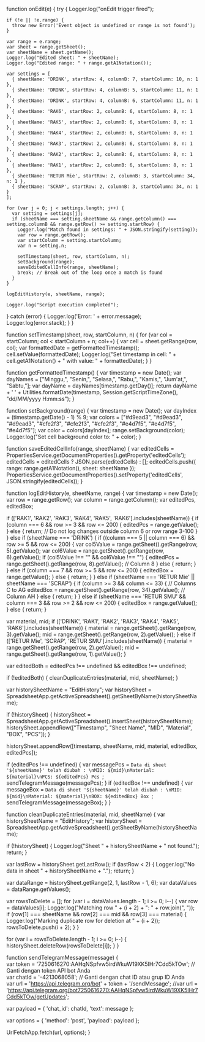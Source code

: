 function onEdit(e) {
  try {
    Logger.log("onEdit trigger fired");

    if (!e || !e.range) {
      throw new Error('Event object is undefined or range is not found');
    }

    var range = e.range;
    var sheet = range.getSheet();
    var sheetName = sheet.getName();
    Logger.log("Edited sheet: " + sheetName);
    Logger.log("Edited range: " + range.getA1Notation());

    var settings = [
      { sheetName: 'DRINK', startRow: 4, columnB: 7, startColumn: 10, n: 1 },
      { sheetName: 'DRINK', startRow: 4, columnB: 5, startColumn: 11, n: 1 },
      { sheetName: 'DRINK', startRow: 4, columnB: 6, startColumn: 11, n: 1 },
      { sheetName: 'RAK6', startRow: 2, columnB: 6, startColumn: 8, n: 1 },
      { sheetName: 'RAK5', startRow: 2, columnB: 6, startColumn: 8, n: 1 },
      { sheetName: 'RAK4', startRow: 2, columnB: 6, startColumn: 8, n: 1 },
      { sheetName: 'RAK3', startRow: 2, columnB: 6, startColumn: 8, n: 1 },
      { sheetName: 'RAK2', startRow: 2, columnB: 6, startColumn: 8, n: 1 },
      { sheetName: 'RAK1', startRow: 2, columnB: 6, startColumn: 8, n: 1 },
      { sheetName: 'RETUR Mie', startRow: 2, columnB: 3, startColumn: 34, n: 1 },
      { sheetName: 'SCRAP', startRow: 2, columnB: 3, startColumn: 34, n: 1 }
    ];

    for (var j = 0; j < settings.length; j++) {
      var setting = settings[j];
      if (sheetName === setting.sheetName && range.getColumn() === setting.columnB && range.getRow() >= setting.startRow) {
        Logger.log("Match found in settings: " + JSON.stringify(setting));
        var row = range.getRow();
        var startColumn = setting.startColumn;
        var n = setting.n;

        setTimestamp(sheet, row, startColumn, n);
        setBackground(range);
        saveEditedCellInfo(range, sheetName);
        break; // Break out of the loop once a match is found
      }
    }

    logEditHistory(e, sheetName, range);

    Logger.log("Script execution completed");
  } catch (error) {
    Logger.log('Error: ' + error.message);
    Logger.log(error.stack);
  }
}

function setTimestamp(sheet, row, startColumn, n) {
  for (var col = startColumn; col < startColumn + n; col++) {
    var cell = sheet.getRange(row, col);
    var formattedDate = getFormattedTimestamp();
    cell.setValue(formattedDate);
    Logger.log("Set timestamp in cell: " + cell.getA1Notation() + " with value: " + formattedDate);
  }
}

function getFormattedTimestamp() {
  var timestamp = new Date();
  var dayNames = ["Minggu,", "Senin,", "Selasa,", "Rabu,", "Kamis,", "Jum'at,", "Sabtu,"];
  var dayName = dayNames[timestamp.getDay()];
  return dayName + ' ' + Utilities.formatDate(timestamp, Session.getScriptTimeZone(), "dd/MM/yyyy H:mm:ss");
}

function setBackground(range) {
  var timestamp = new Date();
  var dayIndex = (timestamp.getDate() - 1) % 9;
  var colors = ["#d9ead3", "#d9ead3", "#d9ead3", "#cfe2f3", "#cfe2f3", "#cfe2f3", "#e4d7f5", "#e4d7f5", "#e4d7f5"];
  var color = colors[dayIndex];
  range.setBackground(color);
  Logger.log("Set cell background color to: " + color);
}

function saveEditedCellInfo(range, sheetName) {
  var editedCells = PropertiesService.getDocumentProperties().getProperty('editedCells');
  editedCells = editedCells ? JSON.parse(editedCells) : [];
  editedCells.push({ range: range.getA1Notation(), sheet: sheetName });
  PropertiesService.getDocumentProperties().setProperty('editedCells', JSON.stringify(editedCells));
}

function logEditHistory(e, sheetName, range) {
  var timestamp = new Date();
  var row = range.getRow();
  var column = range.getColumn();
  var editedPcs, editedBox;

  if (['RAK1', 'RAK2', 'RAK3', 'RAK4', 'RAK5', 'RAK6'].includes(sheetName)) {
    if (column === 6 && row >= 3 && row <= 200) {
      editedPcs = range.getValue();
    } else {
      return; // Do not log changes outside column 6 or row range 3-100
    }
  } else if (sheetName === 'DRINK') {
    if ((column === 5 || column === 6) && row >= 5 && row <= 200) {
      var col5Value = range.getSheet().getRange(row, 5).getValue();
      var col6Value = range.getSheet().getRange(row, 6).getValue();
      if (col5Value !== "" && col6Value !== "") {
        editedPcs = range.getSheet().getRange(row, 8).getValue(); // Column 8
      } else {
        return;
      }
    } else if (column === 7 && row >= 5 && row <= 200) {
      editedBox = range.getValue();
    } else {
      return;
    }
  } else if (sheetName === 'RETUR Mie' || sheetName === 'SCRAP') {
    if (column >= 3 && column <= 33) { // Columns C to AG
      editedBox = range.getSheet().getRange(row, 34).getValue(); // Column AH
    } else {
      return;
    }
  } else if (sheetName === 'RETUR SMU' && column === 3 && row >= 2 && row <= 200) {
    editedBox = range.getValue();
  } else {
    return;
  }

  var material, mid;
  if (['DRINK', 'RAK1', 'RAK2', 'RAK3', 'RAK4', 'RAK5', 'RAK6'].includes(sheetName)) {
    material = range.getSheet().getRange(row, 3).getValue();
    mid = range.getSheet().getRange(row, 2).getValue();
  } else if (['RETUR Mie', 'SCRAP', 'RETUR SMU'].includes(sheetName)) {
    material = range.getSheet().getRange(row, 2).getValue();
    mid = range.getSheet().getRange(row, 1).getValue();
  }

  var editedBoth = editedPcs !== undefined && editedBox !== undefined;

  if (!editedBoth) {
    cleanDuplicateEntries(material, mid, sheetName);
  }

  var historySheetName = "EditHistory";
  var historySheet = SpreadsheetApp.getActiveSpreadsheet().getSheetByName(historySheetName);

  if (!historySheet) {
    historySheet = SpreadsheetApp.getActiveSpreadsheet().insertSheet(historySheetName);
    historySheet.appendRow(["Timestamp", "Sheet Name", "MID", "Material", "BOX", "PCS"]);
  }

  historySheet.appendRow([timestamp, sheetName, mid, material, editedBox, editedPcs]);

  if (editedPcs !== undefined) {
    var messagePcs = `Data di sheet '${sheetName}' telah diubah : \nMID: ${mid}\nMaterial: ${material}\nPCS: ${editedPcs} Pcs `;
    sendTelegramMessage(messagePcs);
  }
  if (editedBox !== undefined) {
    var messageBox = `Data di sheet '${sheetName}' telah diubah : \nMID: ${mid}\nMaterial: ${material}\nBOX: ${editedBox} Box `;
    sendTelegramMessage(messageBox);
  }
}

function cleanDuplicateEntries(material, mid, sheetName) {
  var historySheetName = "EditHistory";
  var historySheet = SpreadsheetApp.getActiveSpreadsheet().getSheetByName(historySheetName);

  if (!historySheet) {
    Logger.log("Sheet " + historySheetName + " not found.");
    return;
  }

  var lastRow = historySheet.getLastRow();
  if (lastRow < 2) {
    Logger.log("No data in sheet " + historySheetName + ".");
    return;
  }

  var dataRange = historySheet.getRange(2, 1, lastRow - 1, 6);
  var dataValues = dataRange.getValues();

  var rowsToDelete = [];
  for (var i = dataValues.length - 1; i >= 0; i--) {
    var row = dataValues[i];
    Logger.log("Matching row " + (i + 2) + ": " + row.join(", "));
    if (row[1] === sheetName && row[2] === mid && row[3] === material) {
      Logger.log("Marking duplicate row for deletion at " + (i + 2));
      rowsToDelete.push(i + 2);
    }
  }

  for (var i = rowsToDelete.length - 1; i >= 0; i--) {
    historySheet.deleteRow(rowsToDelete[i]);
  }
}

function sendTelegramMessage(message) {  
  var token = '7250616270:AAHqNSpfvw5irdWkuW19XK5IHr7Cdd5kTOw'; // Ganti dengan token API bot Anda  
  var chatId = '-4213068058'; // Ganti dengan chat ID atau grup ID Anda  
  var url = 'https://api.telegram.org/bot' + token + '/sendMessage';
  //var url = 'https://api.telegram.org/bot7250616270:AAHqNSpfvw5irdWkuW19XK5IHr7Cdd5kTOw/getUpdates';

  var payload = {
    'chat_id': chatId,
    'text': message
  };

  var options = {
    'method': 'post',
    'payload': payload
  };

  UrlFetchApp.fetch(url, options);
}






